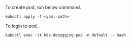 To create pod, run below command.
```
kubectl apply -f <yaml-path>
```

To login to pod.
```
kubectl exec -it k8s-debugging-pod -n default -- bash
```